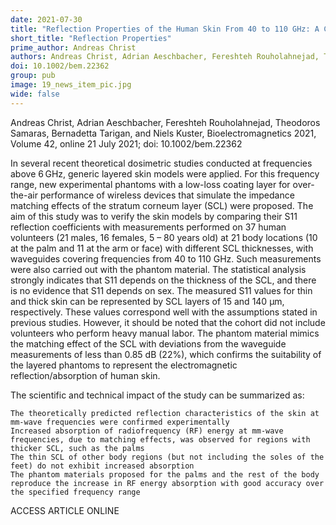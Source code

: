```yaml
---
date: 2021-07-30
title: "Reflection Properties of the Human Skin From 40 to 110 GHz: A Confirmation Study"
short_title: "Reflection Properties"
prime_author: Andreas Christ
authors: Andreas Christ, Adrian Aeschbacher, Fereshteh Rouholahnejad, Theodoros Samaras, Bernadetta Tarigan, and Niels Kuster, Bioelectromagnetics 2021, Volume 42, online 21 July 2021
doi: 10.1002/bem.22362
group: pub
image: 19_news_item_pic.jpg
wide: false
---
```

Andreas Christ, Adrian Aeschbacher, Fereshteh Rouholahnejad, Theodoros Samaras, Bernadetta Tarigan, and Niels Kuster, Bioelectromagnetics 2021, Volume 42, online 21 July 2021; doi: 10.1002/bem.22362

In several recent theoretical dosimetric studies conducted at frequencies above 6 GHz, generic layered skin models were applied. For this frequency range, new experimental phantoms with a low-loss coating layer for over-the-air performance of wireless devices that simulate the impedance matching effects of the stratum corneum layer (SCL) were proposed. The aim of this study was to verify the skin models by comparing their S11 reflection coefficients with measurements performed on 37 human volunteers (21 males, 16 females, 5 – 80 years old) at 21 body locations (10 at the palm and 11 at the arm or face) with different SCL thicknesses, with waveguides covering frequencies from 40 to 110 GHz. Such measurements were also carried out with the phantom material. The statistical analysis strongly indicates that S11 depends on the thickness of the SCL, and there is no evidence that S11 depends on sex. The measured S11 values for thin and thick skin can be represented by SCL layers of 15 and 140 μm, respectively. These values correspond well with the assumptions stated in previous studies. However, it should be noted that the cohort did not include volunteers who perform heavy manual labor. The phantom material mimics the matching effect of the SCL with deviations from the waveguide measurements of less than 0.85 dB (22%), which confirms the suitability of the layered phantoms to represent the electromagnetic reflection/absorption of human skin.

The scientific and technical impact of the study can be summarized as:

    The theoretically predicted reflection characteristics of the skin at mm-wave frequencies were confirmed experimentally
    Increased absorption of radiofrequency (RF) energy at mm-wave frequencies, due to matching effects, was observed for regions with thicker SCL, such as the palms
    The thin SCL of other body regions (but not including the soles of the feet) do not exhibit increased absorption
    The phantom materials proposed for the palms and the rest of the body reproduce the increase in RF energy absorption with good accuracy over the specified frequency range

ACCESS ARTICLE ONLINE
